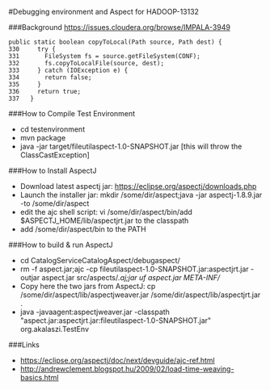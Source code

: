 #Debugging environment and Aspect for HADOOP-13132

###Background
https://issues.cloudera.org/browse/IMPALA-3949 

```
public static boolean copyToLocal(Path source, Path dest) {
330     try {
331       FileSystem fs = source.getFileSystem(CONF);
332       fs.copyToLocalFile(source, dest);
333     } catch (IOException e) {
334       return false;
335     }
336     return true;
337   }
```

###How to Compile Test Environment
- cd testenvironment
- mvn package
- java -jar target/fileutilaspect-1.0-SNAPSHOT.jar
[this will throw the ClassCastException]

###How to Install AspectJ 
- Download latest aspectj jar: https://eclipse.org/aspectj/downloads.php
- Launch the installer jar: mkdir /some/dir/aspect;java -jar aspectj-1.8.9.jar -to /some/dir/aspect
- edit the ajc shell script: vi /some/dir/aspect/bin/add $ASPECTJ_HOME/lib/aspectjrt.jar to the classpath
- add /some/dir/aspect/bin to the PATH

###How to build & run AspectJ 
- cd CatalogServiceCatalogAspect/debugaspect/
- rm -f aspect.jar;ajc -cp fileutilaspect-1.0-SNAPSHOT.jar:aspectjrt.jar -outjar aspect.jar src/aspects/*.aj;jar uf aspect.jar META-INF/*
- Copy here the two jars from AspectJ: cp /some/dir/aspect/lib/aspectjweaver.jar /some/dir/aspect/lib/aspectjrt.jar .
- java -javaagent:aspectjweaver.jar -classpath "aspect.jar:aspectjrt.jar:fileutilaspect-1.0-SNAPSHOT.jar" org.akalaszi.TestEnv

###Links
- https://eclipse.org/aspectj/doc/next/devguide/ajc-ref.html
- http://andrewclement.blogspot.hu/2009/02/load-time-weaving-basics.html




